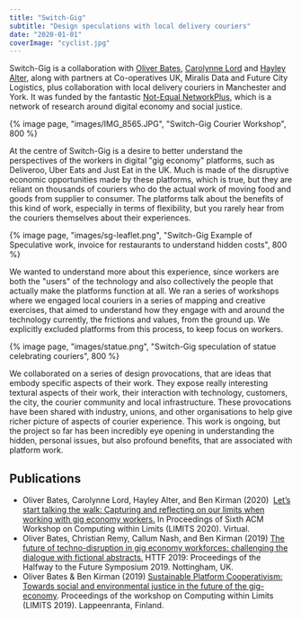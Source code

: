 ```yaml
---
title: "Switch-Gig"
subtitle: "Design speculations with local delivery couriers"
date: "2020-01-01"
coverImage: "cyclist.jpg"
---
```


Switch-Gig is a collaboration with [Oliver Bates](https://www.lancaster.ac.uk/people-profiles/oliver-bates), [Carolynne Lord](http://www.research.lancs.ac.uk/portal/en/people/carolynne-lord(14720330-beea-4a7b-9729-02beb45ce345).html) and [Hayley Alter](https://www.lancaster.ac.uk/lica/about/people/hayley-alter2), along with partners at Co-operatives UK, Miralis Data and Future City Logistics, plus collaboration with local delivery couriers in Manchester and York. It was funded by the fantastic [Not-Equal NetworkPlus](https://not-equal.tech/), which is a network of research around digital economy and social justice.

{% image page, "images/IMG_8565.JPG", "Switch-Gig Courier Workshop", 800 %}

At the centre of Switch-Gig is a desire to better understand the perspectives of the workers in digital "gig economy" platforms, such as Deliveroo, Uber Eats and Just Eat in the UK. Much is made of the disruptive economic opportunities made by these platforms, which is true, but they are reliant on thousands of couriers who do the actual work of moving food and goods from supplier to consumer. The platforms talk about the benefits of this kind of work, especially in terms of flexibility, but you rarely hear from the couriers themselves about their experiences.

{% image page, "images/sg-leaflet.png", "Switch-Gig Example of Speculative work, invoice for restaurants to understand hidden costs", 800 %}

We wanted to understand more about this experience, since workers are both the "users" of the technology and also collectively the people that actually make the platforms function at all. We ran a series of workshops where we engaged local couriers in a series of mapping and creative exercises, that aimed to understand how they engage with and around the technology currently, the frictions and values, from the ground up. We explicitly excluded platforms from this process, to keep focus on workers.

{% image page, "images/statue.png", "Switch-Gig speculation of statue celebrating couriers", 800 %}

We collaborated on a series of design provocations, that are ideas that embody specific aspects of their work. They expose really interesting textural aspects of their work, their interaction with technology, customers, the city, the courier community and local infrastructure. These provocations have been shared with industry, unions, and other organisations to help give richer picture of aspects of courier experience. This work is ongoing, but the project so far has been incredibly eye opening in understanding the hidden, personal issues, but also profound benefits, that are associated with platform work.

## Publications
* Oliver Bates, Carolynne Lord, Hayley Alter, and Ben Kirman (2020)  [Let’s start talking the walk: Capturing and reflecting on our limits when working with gig economy workers.](/papers/Bates2020TalktheWalk.pdf) In Proceedings of Sixth ACM Workshop on Computing within Limits (LIMITS 2020). Virtual.
* Oliver Bates, Christian Remy, Callum Nash, and Ben Kirman (2019) [The future of techno-disruption in gig economy workforces: challenging the dialogue with fictional abstracts.](/papers/Bates2019Technodisruption.pdf) HTTF 2019: Proceedings of the Halfway to the Future Symposium 2019. Nottingham, UK.
* Oliver Bates & Ben Kirman (2019) [Sustainable Platform Cooperativism: Towards social and environmental justice in the future of the gig-economy](/papers/Bates2019SustainableCoop.pdf). Proceedings of the workshop on Computing within Limits (LIMITS 2019). Lappeenranta, Finland.

